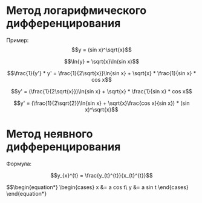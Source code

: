 # Метод логарифмического дифференцирования

Пример:
$$y = (sin x)^\sqrt{x}$$

$$\ln{y} = \sqrt{x}\ln(sin x)$$

$$\frac{1}{y'} * y' = \frac{1}{2\sqrt{x}}\ln{sin x} + \sqrt{x} * \frac{1}{sin x} * cos x$$

$$y' = (\frac{1}{2\sqrt{x}})\ln{sin x} + \sqrt{x} * \frac{1}{sin x} * cos x$$

$$y' = (\frac{1}{2\sqrt{2}}\ln{sin x} + \sqrt{x}\frac{cos x}{sin x}) * (sin x)^\sqrt{x}$$

# Метод неявного дифференцирования

Формула:

$$y_{x}^{t} = \frac{y_{t}^{t}}{x_{t}^{t}}$$

$$\begin{equation*}
  \begin{cases}
  x &= a cos t\\
  y &= a sin t 
  \end{cases}
  \end{equation*}
